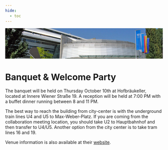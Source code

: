 ```yaml
---
hide:
  - toc
---
```


![2013 Fall Collaboration Meeting](munich2013-header.jpg)

# Banquet & Welcome Party


The banquet will be held on Thursday October 10th at Hofbräukeller, located at Innere Wiener Straße 19. 
A reception will be held at 7:00 PM with a buffet dinner running between 8 and 11 PM.
 
The best way to reach the building from city-center is with the underground train lines U4 and U5 to Max-Weber-Platz. 
If you are coming from the collaboration meeting location, you should take U2 to Hauptbahnhof and then transfer to U4/U5. 
Another option from the city center is to take tram lines 16 and 19.
 
Venue information is also available at their [website](http://www.hofbraeukeller.de/der-hofbraeukeller/anfahrt.html).
